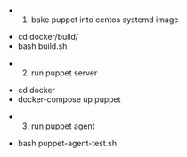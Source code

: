 * 1. bake puppet into centos systemd image
- cd docker/build/
- bash build.sh

* 2. run puppet server
- cd docker
- docker-compose up puppet

* 3. run puppet agent
- bash puppet-agent-test.sh
